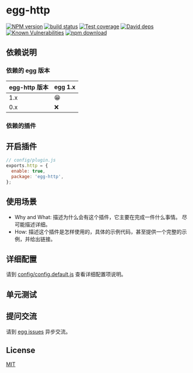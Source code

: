 # egg-http

[![NPM version][npm-image]][npm-url]
[![build status][travis-image]][travis-url]
[![Test coverage][codecov-image]][codecov-url]
[![David deps][david-image]][david-url]
[![Known Vulnerabilities][snyk-image]][snyk-url]
[![npm download][download-image]][download-url]

[npm-image]: https://img.shields.io/npm/v/egg-http.svg?style=flat-square
[npm-url]: https://npmjs.org/package/egg-http
[travis-image]: https://img.shields.io/travis/eggjs/egg-http.svg?style=flat-square
[travis-url]: https://travis-ci.org/eggjs/egg-http
[codecov-image]: https://img.shields.io/codecov/c/github/eggjs/egg-http.svg?style=flat-square
[codecov-url]: https://codecov.io/github/eggjs/egg-http?branch=master
[david-image]: https://img.shields.io/david/eggjs/egg-http.svg?style=flat-square
[david-url]: https://david-dm.org/eggjs/egg-http
[snyk-image]: https://snyk.io/test/npm/egg-http/badge.svg?style=flat-square
[snyk-url]: https://snyk.io/test/npm/egg-http
[download-image]: https://img.shields.io/npm/dm/egg-http.svg?style=flat-square
[download-url]: https://npmjs.org/package/egg-http

<!--
Description here.
-->

## 依赖说明

### 依赖的 egg 版本

egg-http 版本 | egg 1.x
--- | ---
1.x | 😁
0.x | ❌

### 依赖的插件
<!--

如果有依赖其它插件，请在这里特别说明。如

- security
- multipart

-->

## 开启插件

```js
// config/plugin.js
exports.http = {
  enable: true,
  package: 'egg-http',
};
```

## 使用场景

- Why and What: 描述为什么会有这个插件，它主要在完成一件什么事情。
尽可能描述详细。
- How: 描述这个插件是怎样使用的，具体的示例代码，甚至提供一个完整的示例，并给出链接。

## 详细配置

请到 [config/config.default.js](config/config.default.js) 查看详细配置项说明。

## 单元测试

<!-- 描述如何在单元测试中使用此插件，例如 schedule 如何触发。无则省略。-->

## 提问交流

请到 [egg issues](https://github.com/eggjs/egg/issues) 异步交流。

## License

[MIT](LICENSE)
